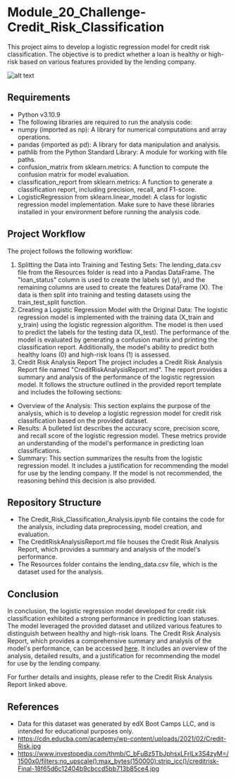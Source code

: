 # Module_20_Challenge-Credit_Risk_Classification
This project aims to develop a logistic regression model for credit risk classification. The objective is to predict whether a loan is healthy or high-risk based on various features provided by the lending company.

![alt text](https://www.investopedia.com/thmb/C_bFuBz5TbJphsxLFrlLx3S4zyM=/1500x0/filters:no_upscale():max_bytes(150000):strip_icc()/creditrisk-Final-18f65d6c12404b9cbccd5bb713b85ce4.jpg)

## Requirements
* Python v3.10.9
* The following libraries are required to run the analysis code:
* numpy (imported as np): A library for numerical computations and array operations.
* pandas (imported as pd): A library for data manipulation and analysis.
* pathlib from the Python Standard Library: A module for working with file paths.
* confusion_matrix from sklearn.metrics: A function to compute the confusion matrix for model evaluation.
* classification_report from sklearn.metrics: A function to generate a classification report, including precision, recall, and F1-score.
* LogisticRegression from sklearn.linear_model: A class for logistic regression model implementation.
Make sure to have these libraries installed in your environment before running the analysis code.


## Project Workflow
The project follows the following workflow:
1) Splitting the Data into Training and Testing Sets: The lending_data.csv file from the Resources folder is read into a Pandas DataFrame. The "loan_status" column is used to create the labels set (y), and the remaining columns are used to create the features DataFrame (X). The data is then split into training and testing datasets using the train_test_split function.
2) Creating a Logistic Regression Model with the Original Data: The logistic regression model is implemented with the training data (X_train and y_train) using the logistic regression algorithm. The model is then used to predict the labels for the testing data (X_test). The performance of the model is evaluated by generating a confusion matrix and printing the classification report. Additionally, the model's ability to predict both healthy loans (0) and high-risk loans (1) is assessed.
3) Credit Risk Analysis Report
The project includes a Credit Risk Analysis Report file named "CreditRiskAnalysisReport.md". The report provides a summary and analysis of the performance of the logistic regression model. It follows the structure outlined in the provided report template and includes the following sections:
* Overview of the Analysis: This section explains the purpose of the analysis, which is to develop a logistic regression model for credit risk classification based on the provided dataset.
* Results: A bulleted list describes the accuracy score, precision score, and recall score of the logistic regression model. These metrics provide an understanding of the model's performance in predicting loan classifications.
* Summary: This section summarizes the results from the logistic regression model. It includes a justification for recommending the model for use by the lending company. If the model is not recommended, the reasoning behind this decision is also provided.

## Repository Structure
* The Credit_Risk_Classification_Analysis.ipynb file contains the code for the analysis, including data preprocessing, model creation, and evaluation.
* The CreditRiskAnalysisReport.md file houses the Credit Risk Analysis Report, which provides a summary and analysis of the model's performance.
* The Resources folder contains the lending_data.csv file, which is the dataset used for the analysis.


## Conclusion
In conclusion, the logistic regression model developed for credit risk classification exhibited a strong performance in predicting loan statuses. The model leveraged the provided dataset and utilized various features to distinguish between healthy and high-risk loans. The Credit Risk Analysis Report, which provides a comprehensive summary and analysis of the model's performance, can be accessed [here](https://github.com/Akif23Hasan/Module_20_Challenge-Credit_Risk_Classification/blob/main/CreditRiskAnalysisReport.md). It includes an overview of the analysis, detailed results, and a justification for recommending the model for use by the lending company.

For further details and insights, please refer to the Credit Risk Analysis Report linked above.


## References
* Data for this dataset was generated by edX Boot Camps LLC, and is intended for educational purposes only.
* https://cdn.educba.com/academy/wp-content/uploads/2021/02/Credit-Risk.jpg
* https://www.investopedia.com/thmb/C_bFuBz5TbJphsxLFrlLx3S4zyM=/1500x0/filters:no_upscale():max_bytes(150000):strip_icc()/creditrisk-Final-18f65d6c12404b9cbccd5bb713b85ce4.jpg
